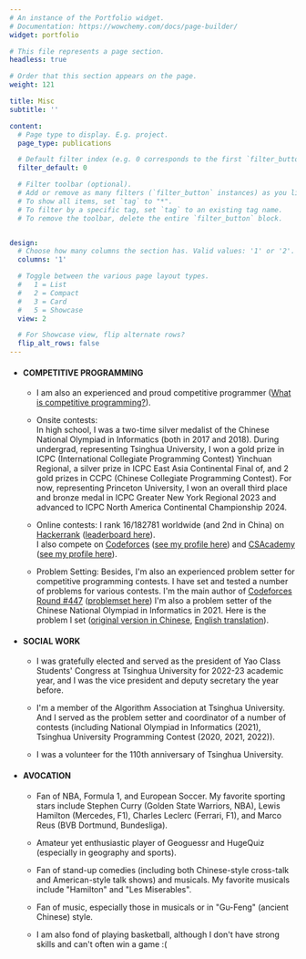 ```yaml
---
# An instance of the Portfolio widget.
# Documentation: https://wowchemy.com/docs/page-builder/
widget: portfolio

# This file represents a page section.
headless: true

# Order that this section appears on the page.
weight: 121

title: Misc
subtitle: ''

content:
  # Page type to display. E.g. project.
  page_type: publications

  # Default filter index (e.g. 0 corresponds to the first `filter_button` instance below).
  filter_default: 0

  # Filter toolbar (optional).
  # Add or remove as many filters (`filter_button` instances) as you like.
  # To show all items, set `tag` to "*".
  # To filter by a specific tag, set `tag` to an existing tag name.
  # To remove the toolbar, delete the entire `filter_button` block.


design:
  # Choose how many columns the section has. Valid values: '1' or '2'.
  columns: '1'

  # Toggle between the various page layout types.
  #   1 = List
  #   2 = Compact
  #   3 = Card
  #   5 = Showcase
  view: 2

  # For Showcase view, flip alternate rows?
  flip_alt_rows: false
---
```



* #### **COMPETITIVE PROGRAMMING**

  * I am also an experienced and proud competitive programmer ([What is competitive programming?](https://en.wikipedia.org/wiki/Competitive_programming)).

  * Onsite contests:  
  In high school, I was a two-time silver medalist of the Chinese National Olympiad in Informatics (both in 2017 and 2018). 
  During undergrad, representing Tsinghua University, I won a gold prize in ICPC (International Collegiate Programming Contest) Yinchuan Regional, a silver prize in ICPC East Asia Continental Final of, and 2 gold prizes in CCPC (Chinese Collegiate Programming Contest). 
  For now, representing Princeton University, I won an overall third place and bronze medal in ICPC Greater New York Regional 2023 and advanced to ICPC North America Continental Championship 2024.

  * Online contests:
  I rank 16/182781 worldwide (and 2nd in China) on [Hackerrank](https://www.hackerrank.com/) ([leaderboard here](https://www.hackerrank.com/leaderboard)).  
  I also compete on [Codeforces](https://codeforces.com/) ([see my profile here](https://codeforces.com/profile/Marco_L_T)) and [CSAcademy](https://csacademy.com/) ([see my profile here](https://csacademy.com/user/Marco_L_T)).

  * Problem Setting:
  Besides, I'm also an experienced problem setter for competitive programming contests. 
  I have set and tested a number of problems for various contests.
  I'm the main author of [Codeforces Round #447](https://codeforces.com/blog/entry/55858) ([problemset here](https://codeforces.com/contest/894)) 
  I'm also a problem setter of the Chinese National Olympiad in Informatics in 2021. Here is the problem I set ([original version in Chinese](https://uoj.ac/problem/676), [English translation](https://www.acmicpc.net/problem/25068)). 

    

* #### **SOCIAL WORK**

  * I was gratefully elected and served as the president of Yao Class Students' Congress at Tsinghua University for 2022-23 academic year, and I was the vice president and deputy secretary the year before.

  * I'm a member of the Algorithm Association at Tsinghua University. And I served as the problem setter and coordinator of a number of contests (including National Olympiad in Informatics (2021), Tsinghua University Programming Contest (2020, 2021, 2022)).

  * I was a volunteer for the 110th anniversary of Tsinghua University.

    

* #### AVOCATION

  * Fan of NBA, Formula 1, and European Soccer. My favorite sporting stars include Stephen Curry (Golden State Warriors, NBA), Lewis Hamilton (Mercedes, F1), Charles Leclerc (Ferrari, F1), and Marco Reus (BVB Dortmund, Bundesliga). 
  
  * Amateur yet enthusiastic player of Geoguessr and HugeQuiz (especially in geography and sports).
  
  * Fan of stand-up comedies (including both Chinese-style cross-talk and American-style talk shows) and musicals. My favorite musicals include "Hamilton" and "Les Miserables".
  
  * Fan of music, especially those in musicals or in "Gu-Feng" (ancient Chinese) style.
  
  * I am also fond of playing basketball, although I don't have strong skills and can't often win a game :(